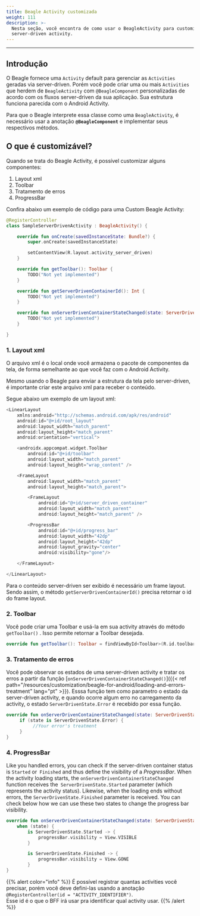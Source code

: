 ```yaml
---
title: Beagle Activity customizada
weight: 111
description: >-
  Nesta seção, você encontra de como usar o BeagleActivity para customizar sua
  server-driven activity.
---
```


---

## Introdução

O Beagle fornece uma `Activity` default para gerenciar as `Activities` geradas via server-driven. Porém você pode criar uma ou mais `Activities` que herdem de `BeagleActivity` com `@BeagleComponent` personalizadas de acordo com os fluxos server-driven da sua aplicação. Sua estrutura funciona parecida com o Android Activity.

Para que o Beagle interprete essa classe como uma `BeagleActivity`, é necessário usar a anotação **`@BeagleComponent`** e implementar seus respectivos métodos.

## O que é customizável?

Quando se trata do Beagle Activity, é possível customizar alguns componentes:

1. Layout xml
2. Toolbar
3. Tratamento de erros
4. ProgressBar

Confira abaixo um exemplo de código para uma Custom Beagle Activity:

```kotlin
@RegisterController
class SampleServerDrivenActivity : BeagleActivity() {

    override fun onCreate(savedInstanceState: Bundle?) {
        super.onCreate(savedInstanceState)

        setContentView(R.layout.activity_server_driven)
    }

    override fun getToolbar(): Toolbar {
        TODO("Not yet implemented")
    }

    override fun getServerDrivenContainerId(): Int {
        TODO("Not yet implemented")
    }

    override fun onServerDrivenContainerStateChanged(state: ServerDrivenState) {
        TODO("Not yet implemented")
    }

}
```

### 1. Layout xml

O arquivo xml é o local onde você armazena o pacote de componentes da tela, de forma semelhante ao que você faz com o Android Activity.

Mesmo usando o Beagle para enviar a estrutura da tela pelo server-driven, é importante criar este arquivo xml para receber o conteúdo.

Segue abaixo um exemplo de um layout xml:

```kotlin
<LinearLayout
    xmlns:android="http://schemas.android.com/apk/res/android"
    android:id="@+id/root_layout"
    android:layout_width="match_parent"
    android:layout_height="match_parent"
    android:orientation="vertical">

    <androidx.appcompat.widget.Toolbar
        android:id="@+id/toolbar"
        android:layout_width="match_parent"
        android:layout_height="wrap_content" />

    <FrameLayout
        android:layout_width="match_parent"
        android:layout_height="match_parent">

        <FrameLayout
            android:id="@+id/server_driven_container"
            android:layout_width="match_parent"
            android:layout_height="match_parent" />

        <ProgressBar
            android:id="@+id/progress_bar"
            android:layout_width="42dp"
            android:layout_height="42dp"
            android:layout_gravity="center"
            android:visibility="gone"/>

    </FrameLayout>

</LinearLayout>
```

Para o conteúdo server-driven ser exibido é necessário um frame layout. Sendo assim, o método `getServerDrivenContainerId()` precisa retornar o id do frame layout.

### 2. Toolbar

Você pode criar uma Toolbar e usá-la em sua activity através do método `getToolbar()` . Isso permite retornar a Toolbar desejada.

```kotlin
override fun getToolbar(): Toolbar = findViewById<Toolbar>(R.id.toolbar)
```

### 3. Tratamento de erros

Você pode observar os estados de uma server-driven activity e tratar os erros a partir da função [`onServerDrivenContainerStateChanged()`]({{< ref path="/resources/customization/beagle-for-android/loading-and-errors-treatment" lang="pt" >}}). Esssa função tem como parametro o estado da server-driven activity, e quando ocorre algum erro no carregamento da activity, o estado `ServerDrivenState.Error` é recebido por essa função.

```kotlin
override fun onServerDrivenContainerStateChanged(state: ServerDrivenState) {
     if (state is ServerDrivenState.Error) {
          //Your error's treatment
     }
}
```

### 4. ProgressBar

Like  you handled errors, you can check if the server-driven container status is `Started` or` Finished` and thus define the visibility of a *ProgressBar*. When the activity loading starts, the `onServerDrivenContainerStateChanged` function receives the` ServerDrivenState.Started` parameter (which represents the activity status). Likewise, when the loading ends without errors, the `ServerDrivenState.Finished` parameter is received. You can check below how we can use these two states to change the progress bar visibility.

```kotlin
override fun onServerDrivenContainerStateChanged(state: ServerDrivenState) {
    when (state) {
        is ServerDrivenState.Started -> {
            progressBar.visibility = View.VISIBLE
        }

        is ServerDrivenState.Finished -> {
            progressBar.visibility = View.GONE
        }
}
```

{{% alert color="info" %}}
É possível registrar quantas activities você precisar, porém você deve defini-las usando a anotação `@RegisterController(id = "ACTIVITY_IDENTIFIER")`.  
Esse id é o que o BFF irá usar pra identificar qual activity usar.
{{% /alert %}}
